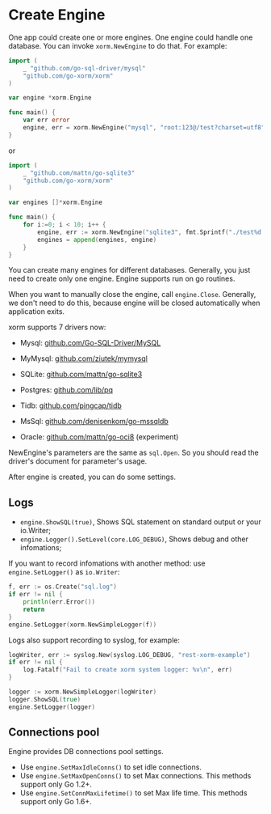 # Create Engine

One app could create one or more engines. One engine could handle one database. You can invoke `xorm.NewEngine` to do that. For example:

```Go
import (
    _ "github.com/go-sql-driver/mysql"
    "github.com/go-xorm/xorm"
)

var engine *xorm.Engine

func main() {
    var err error
    engine, err = xorm.NewEngine("mysql", "root:123@/test?charset=utf8")
}
```

or

```Go
import (
    _ "github.com/mattn/go-sqlite3"
    "github.com/go-xorm/xorm"
)

var engines []*xorm.Engine

func main() {
    for i:=0; i < 10; i++ {
        engine, err := xorm.NewEngine("sqlite3", fmt.Sprintf("./test%d.db", i))
        engines = append(engines, engine)
    }
}
```

You can create many engines for different databases. Generally, you just need to create only one engine. Engine supports run on go routines.

When you want to manually close the engine, call `engine.Close`. Generally, we don't need to do this, because engine will be closed automatically when application exits.

xorm supports 7 drivers now:

* Mysql: [github.com/Go-SQL-Driver/MySQL](https://github.com/Go-SQL-Driver/MySQL)

* MyMysql: [github.com/ziutek/mymysql](https://github.com/ziutek/mymysql)

* SQLite: [github.com/mattn/go-sqlite3](https://github.com/mattn/go-sqlite3)

* Postgres: [github.com/lib/pq](https://github.com/lib/pq)

* Tidb: [github.com/pingcap/tidb](https://github.com/pingcap/tidb)

* MsSql: [github.com/denisenkom/go-mssqldb](https://github.com/denisenkom/go-mssqldb)

* Oracle: [github.com/mattn/go-oci8](https://github.com/mattn/go-oci8) (experiment)

NewEngine's parameters are the same as `sql.Open`. So you should read the driver's document for parameter's usage.

After engine is created, you can do some settings.

## Logs

* `engine.ShowSQL(true)`, Shows SQL statement on standard output or your io.Writer;
* `engine.Logger().SetLevel(core.LOG_DEBUG)`, Shows debug and other infomations;

If you want to record infomations with another method: use `engine.SetLogger()` as `io.Writer`:

```Go
f, err := os.Create("sql.log")
if err != nil {
    println(err.Error())
    return
}
engine.SetLogger(xorm.NewSimpleLogger(f))
```

Logs also support recording to syslog, for example:

```Go
logWriter, err := syslog.New(syslog.LOG_DEBUG, "rest-xorm-example")
if err != nil {
	log.Fatalf("Fail to create xorm system logger: %v\n", err)
}

logger := xorm.NewSimpleLogger(logWriter)
logger.ShowSQL(true)
engine.SetLogger(logger)
```

## Connections pool

Engine provides DB connections pool settings.

* Use `engine.SetMaxIdleConns()` to set idle connections.
* Use `engine.SetMaxOpenConns()` to set Max connections. This methods support only Go 1.2+.
* Use `engine.SetConnMaxLifetime()` to set Max life time. This methods support only Go 1.6+.